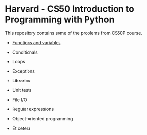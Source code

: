 # Harvard - CS50 Introduction to Programming with Python

This repository contains some of the problems from CS50P course.

- [Functions and variables](https://github.com/richardnj14/CS50_python/tree/main/function_variables)

- [Conditionals](https://github.com/richardnj14/CS50_python/tree/main/conditionals)

- Loops

- Exceptions

- Libraries

- Unit tests

- File I/O

- Regular expressions

- Object-oriented programming

- Et cetera
